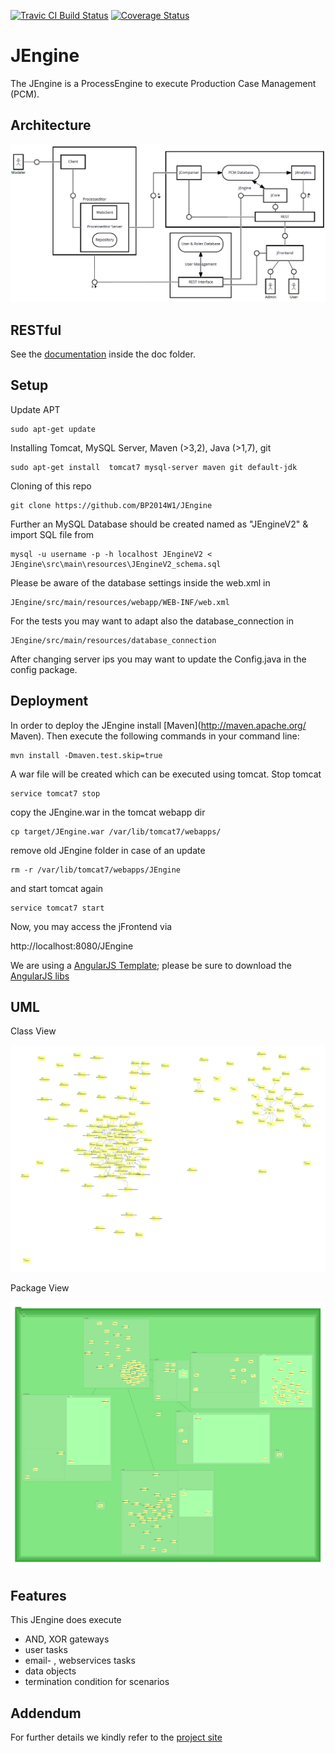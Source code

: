 [![Travic CI Build Status](https://travis-ci.org/BP2014W1/JEngine.svg?branch=dev)](https://travis-ci.org/BP2014W1/JEngine)
[![Coverage Status](https://coveralls.io/repos/BP2014W1/JEngine/badge.svg?branch=dev)](https://coveralls.io/r/BP2014W1/JEngine?branch=dev)


# JEngine

The JEngine is a ProcessEngine to execute Production Case Management (PCM).


## Architecture

![alt Architecture](https://raw.githubusercontent.com/BP2014W1/JEngine/dev/docu/general/img/fmc-architecture-v2_4.png)

## RESTful

See the [documentation](https://github.com/BP2014W1/JEngine/raw/dev/docu/rest/JEngine_REST_Specs.pdf) inside the doc folder.

## Setup

Update APT 

    sudo apt-get update

Installing Tomcat, MySQL Server, Maven (>3,2), Java (>1,7), git

    sudo apt-get install  tomcat7 mysql-server maven git default-jdk 

Cloning of this repo

    git clone https://github.com/BP2014W1/JEngine

Further an MySQL Database should be created named as "JEngineV2" & import SQL file from 

    mysql -u username -p -h localhost JEngineV2 < JEngine\src\main\resources\JEngineV2_schema.sql

Please be aware of the database settings inside the web.xml in

    JEngine/src/main/resources/webapp/WEB-INF/web.xml

For the tests you may want to adapt also the database_connection in

    JEngine/src/main/resources/database_connection

After changing server ips you may want to update the Config.java in the config package.

## Deployment

In order to deploy the JEngine install [Maven](http://maven.apache.org/ Maven).
Then execute the following commands in your command line:

    mvn install -Dmaven.test.skip=true

A war file will be created which can be executed using tomcat. Stop tomcat

    service tomcat7 stop

copy the JEngine.war in the tomcat webapp dir

    cp target/JEngine.war /var/lib/tomcat7/webapps/

remove old JEngine folder in case of an update

    rm -r /var/lib/tomcat7/webapps/JEngine

and start tomcat again

    service tomcat7 start

Now, you may access the jFrontend via

   http://localhost:8080/JEngine

We are using a [AngularJS Template](https://wrapbootstrap.com/theme/homer-responsive-admin-theme-WB055J451); please be sure to download the [AngularJS libs](https://docs.angularjs.org/misc/downloading)
   
## UML

Class View

![alt Class view](https://raw.githubusercontent.com/BP2014W1/JEngine/dev/docu/general/img/class_view_organic.png)

Package View

![alt Package view](https://raw.githubusercontent.com/BP2014W1/JEngine/dev/docu/general/img/package_view_organic.png)

## Features

This JEngine does execute
* AND, XOR gateways
* user tasks
* email- , webservices tasks
* data objects
* termination condition for scenarios

## Addendum

For further details we kindly refer to the [project site](https://bpt.hpi.uni-potsdam.de/Internal/BP2014Docu)
